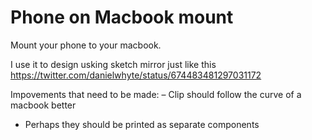 # Phone on Macbook mount
Mount your phone to your macbook.

I use it to design usking sketch mirror just like this https://twitter.com/danielwhyte/status/674483481297031172

Impovements that need to be made:
– Clip should follow the curve of a macbook better
- Perhaps they should be printed as separate components
